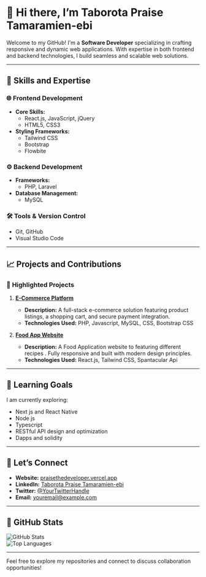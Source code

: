 # 👋 Hi there, I’m **Taborota Praise Tamaramien-ebi**  

Welcome to my GitHub! I'm a **Software Developer** specializing in crafting responsive and dynamic web applications. With expertise in both frontend and backend technologies, I build seamless and scalable web solutions.  

---

## 🔧 **Skills and Expertise**  

### 🌐 **Frontend Development**  
- **Core Skills:**  
  - React.js, JavaScript, jQuery  
  - HTML5, CSS3  
- **Styling Frameworks:**  
  - Tailwind CSS
  - Bootstrap
  - Flowbite  

### ⚙️ **Backend Development**  
- **Frameworks:**  
  - PHP, Laravel  
- **Database Management:**  
  - MySQL  

### 🛠️ **Tools & Version Control**  
- Git, GitHub  
- Visual Studio Code  

---

## 📈 **Projects and Contributions**  

### 🌟 **Highlighted Projects**  
1. **[E-Commerce Platform](https://github.com/tabpaddy/e-commerse)**  
   - **Description:** A full-stack e-commerce solution featuring product listings, a shopping cart, and secure payment integration.  
   - **Technologies Used:** PHP, Javascript, MySQL, CSS, Bootstrap CSS  

2. **[Food App Website](https://github.com/tabpaddy/react_foodApp)**  
   - **Description:** A Food Application website to featuring different recipes . Fully responsive and built with modern design principles.  
   - **Technologies Used:** React.js, Tailwind CSS, Spantacular Api 

---

## 🌱 **Learning Goals**  
I am currently exploring:
- Next js and React Native
- Node js
- Typescript 
- RESTful API design and optimization
- Dapps and solidity 

---

## 💬 **Let’s Connect**  
- **Website:** [praisethedeveloper.vercel.app](https://www.praisethedeveloper.vercel.app)  
- **LinkedIn:** [Taborota Praise Tamaramien-ebi](https://linkedin.com/in/taborota-praise-180191241)  
- **Twitter:** [@YourTwitterHandle](https://twitter.com/@p_taborota)  
- **Email:** [youremail@example.com](mailto:taborotap@gmail.com)  

---

## 🎯 **GitHub Stats**  
![GitHub Stats](https://github-readme-stats.vercel.app/api?username=tabpaddy&show_icons=true&theme=radical)  
![Top Languages](https://github-readme-stats.vercel.app/api/top-langs/?username=tabpaddy&layout=compact&theme=radical)  

---

Feel free to explore my repositories and connect to discuss collaboration opportunities!  


